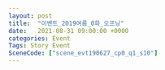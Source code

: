 ```yaml
---
layout: post
title:  "이벤트_2019여름_0화_오프닝"
date:   2021-08-31 09:00:00 +0000
categories: Event
Tags: Story Event
SceneCode: ["scene_evt190627_cp0_q1_s10"]
---
```

